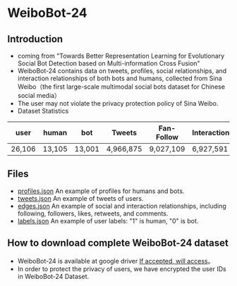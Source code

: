 # WeiboBot-24

## Introduction

- coming from "Towards Better Representation Learning for Evolutionary Social Bot Detection based on Multi-information Cross Fusion"
- WeiboBot-24 contains data on tweets, profiles, social relationships, and interaction relationships of both bots and humans, collected from Sina Weibo（the first large-scale multimodal social bots dataset for Chinese social media）
- The user may not violate the privacy protection policy of Sina Weibo.
- Dataset Statistics

| user | human | bot |  Tweets | Fan-Follow | Interaction | 
| ----------- | ----------- |----------- |----------- |----------- |----------- |
| 26,106 | 13,105 |13,001 |4,966,875 |9,027,109 |6,927,591 |

## Files
- [profiles.json](profiles.json) An example of profiles for humans and bots.
- [tweets.json](tweets.json) An example of tweets of users.
- [edges.json](edges.json) An example of social and interaction relationships, including following, followers, likes, retweets, and comments.
- [labels.json](labels.json) An example of user labels: "1" is human, "0" is bot.

## How to download complete WeiboBot-24 dataset
- WeiboBot-24 is available at google driver [If accepted, will access]()。
- In order to protect the privacy of users, we have encrypted the user IDs in WeiboBot-24 Dataset.
